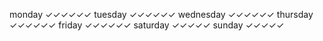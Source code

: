 monday        ✓✓✓✓✓✓
tuesday       ✓✓✓✓✓✓
wednesday     ✓✓✓✓✓✓
thursday      ✓✓✓✓✓✓
friday        ✓✓✓✓✓✓
saturday      ✓✓✓✓✓
sunday        ✓✓✓✓✓
